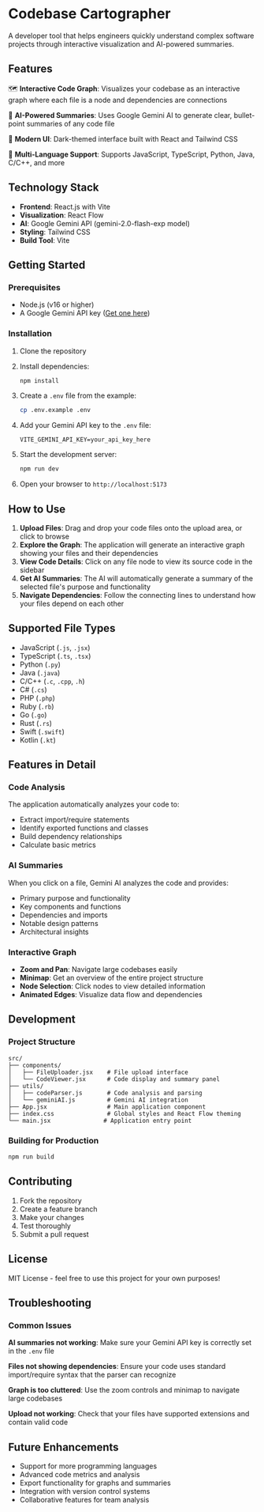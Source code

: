# Codebase Cartographer

A developer tool that helps engineers quickly understand complex software projects through interactive visualization and AI-powered summaries.

## Features

🗺️ **Interactive Code Graph**: Visualizes your codebase as an interactive graph where each file is a node and dependencies are connections

🤖 **AI-Powered Summaries**: Uses Google Gemini AI to generate clear, bullet-point summaries of any code file

🎨 **Modern UI**: Dark-themed interface built with React and Tailwind CSS

📁 **Multi-Language Support**: Supports JavaScript, TypeScript, Python, Java, C/C++, and more

## Technology Stack

- **Frontend**: React.js with Vite
- **Visualization**: React Flow
- **AI**: Google Gemini API (gemini-2.0-flash-exp model)
- **Styling**: Tailwind CSS
- **Build Tool**: Vite

## Getting Started

### Prerequisites

- Node.js (v16 or higher)
- A Google Gemini API key ([Get one here](https://makersuite.google.com/app/apikey))

### Installation

1. Clone the repository
2. Install dependencies:
   ```bash
   npm install
   ```

3. Create a `.env` file from the example:
   ```bash
   cp .env.example .env
   ```

4. Add your Gemini API key to the `.env` file:
   ```
   VITE_GEMINI_API_KEY=your_api_key_here
   ```

5. Start the development server:
   ```bash
   npm run dev
   ```

6. Open your browser to `http://localhost:5173`

## How to Use

1. **Upload Files**: Drag and drop your code files onto the upload area, or click to browse
2. **Explore the Graph**: The application will generate an interactive graph showing your files and their dependencies
3. **View Code Details**: Click on any file node to view its source code in the sidebar
4. **Get AI Summaries**: The AI will automatically generate a summary of the selected file's purpose and functionality
5. **Navigate Dependencies**: Follow the connecting lines to understand how your files depend on each other

## Supported File Types

- JavaScript (`.js`, `.jsx`)
- TypeScript (`.ts`, `.tsx`)
- Python (`.py`)
- Java (`.java`)
- C/C++ (`.c`, `.cpp`, `.h`)
- C# (`.cs`)
- PHP (`.php`)
- Ruby (`.rb`)
- Go (`.go`)
- Rust (`.rs`)
- Swift (`.swift`)
- Kotlin (`.kt`)

## Features in Detail

### Code Analysis
The application automatically analyzes your code to:
- Extract import/require statements
- Identify exported functions and classes
- Build dependency relationships
- Calculate basic metrics

### AI Summaries
When you click on a file, Gemini AI analyzes the code and provides:
- Primary purpose and functionality
- Key components and functions
- Dependencies and imports
- Notable design patterns
- Architectural insights

### Interactive Graph
- **Zoom and Pan**: Navigate large codebases easily
- **Minimap**: Get an overview of the entire project structure
- **Node Selection**: Click nodes to view detailed information
- **Animated Edges**: Visualize data flow and dependencies

## Development

### Project Structure
```
src/
├── components/
│   ├── FileUploader.jsx    # File upload interface
│   └── CodeViewer.jsx      # Code display and summary panel
├── utils/
│   ├── codeParser.js       # Code analysis and parsing
│   └── geminiAI.js         # Gemini AI integration
├── App.jsx                 # Main application component
├── index.css               # Global styles and React Flow theming
└── main.jsx               # Application entry point
```

### Building for Production
```bash
npm run build
```

## Contributing

1. Fork the repository
2. Create a feature branch
3. Make your changes
4. Test thoroughly
5. Submit a pull request

## License

MIT License - feel free to use this project for your own purposes!

## Troubleshooting

### Common Issues

**AI summaries not working**: Make sure your Gemini API key is correctly set in the `.env` file

**Files not showing dependencies**: Ensure your code uses standard import/require syntax that the parser can recognize

**Graph is too cluttered**: Use the zoom controls and minimap to navigate large codebases

**Upload not working**: Check that your files have supported extensions and contain valid code

## Future Enhancements

- Support for more programming languages
- Advanced code metrics and analysis
- Export functionality for graphs and summaries
- Integration with version control systems
- Collaborative features for team analysis
